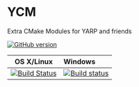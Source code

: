 YCM
===

Extra CMake Modules for YARP and friends

[![GitHub version](https://badge.fury.io/gh/robotology%2Fycm.png)](http://badge.fury.io/gh/robotology%2Fycm) 

| OS X/Linux |  Windows  |
|:----------:|:----------|
| [![Build Status](https://travis-ci.org/robotology/ycm.png?branch=master)](https://travis-ci.org/robotology/ycm) | [![Build status](https://ci.appveyor.com/api/projects/status/a0ek50i2b8nwraif)](https://ci.appveyor.com/project/drdanz/ycm) |
